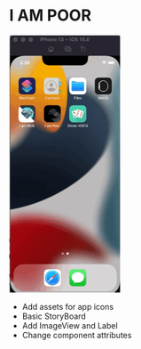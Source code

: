 # I AM POOR
<img src="../../assets/i-am-poor.gif" width="200" />

- Add assets for app icons
- Basic StoryBoard
- Add ImageView and Label
- Change component attributes
